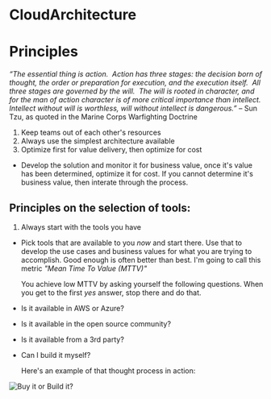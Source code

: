 # CloudArchitecture

# Principles
*“The essential thing is action.  Action has three stages: the decision born of thought, the order or preparation for execution, and the execution itself.  All three stages are governed by the will.  The will is rooted in character, and for the man of action character is of more critical importance than intellect.  Intellect without will is worthless, will without intellect is dangerous.”* – Sun Tzu, as quoted in the Marine Corps Warfighting Doctrine

1. Keep teams out of each other's resources
2. Always use the simplest architecture available
3. Optimize first for value delivery, then optimize for cost
*  Develop the solution and monitor it for business value, once it's value has been determined, optimize it for cost. If you cannot determine it's business value, then interate through the process.
## Principles on the selection of tools:
1. Always start with the tools you have
*   Pick tools that are available to you *now* and start there. Use that to develop the use cases and business values for what you are trying to accomplish. Good enough is often better than best. I'm going to call this metric *"Mean Time To Value (MTTV)"*

    You achieve low MTTV by asking yourself the following questions. When you get to the first *yes* answer, stop there and do that.

*   Is it available in AWS or Azure?
*   Is it available in the open source community?
*   Is it available from a 3rd party?
*   Can I build it myself?

    Here's an example of that thought process in action:

![Buy it or Build it?](https://s3.amazonaws.com/fortunecookiezen/github/images/tool_decision_tree-3.png)
